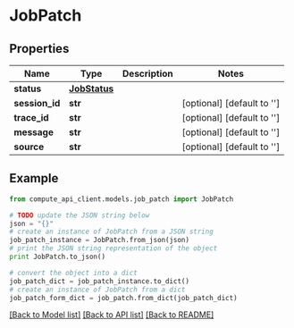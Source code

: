 # JobPatch


## Properties
Name | Type | Description | Notes
------------ | ------------- | ------------- | -------------
**status** | [**JobStatus**](JobStatus.md) |  | 
**session_id** | **str** |  | [optional] [default to '']
**trace_id** | **str** |  | [optional] [default to '']
**message** | **str** |  | [optional] [default to '']
**source** | **str** |  | [optional] [default to '']

## Example

```python
from compute_api_client.models.job_patch import JobPatch

# TODO update the JSON string below
json = "{}"
# create an instance of JobPatch from a JSON string
job_patch_instance = JobPatch.from_json(json)
# print the JSON string representation of the object
print JobPatch.to_json()

# convert the object into a dict
job_patch_dict = job_patch_instance.to_dict()
# create an instance of JobPatch from a dict
job_patch_form_dict = job_patch.from_dict(job_patch_dict)
```
[[Back to Model list]](../README.md#documentation-for-models) [[Back to API list]](../README.md#documentation-for-api-endpoints) [[Back to README]](../README.md)


